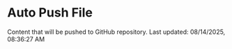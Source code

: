 # Auto Push File

Content that will be pushed to GitHub repository.
Last updated: 08/14/2025, 08:36:27 AM